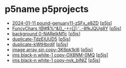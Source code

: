 # p5name p5projects

- [2024-01-11 pound-genuary11-zSFx\_e8ZD](./p5projects/2024-01-11%20pound-genuary11-zSFx_e8ZD) [[p5js](https://editor.p5js.org/p5name/sketches/zSFx_e8ZD)]
- [FuncyChars \!@\#$%^&()\_-+=\[\]\|;',.-8fkJQUg8Y](./p5projects/FuncyChars%20!%40%23%24%25%5E%26()_-%2B%3D%5B%5D%7C%3B'%2C.-8fkJQUg8Y) [[p5js](https://editor.p5js.org/p5name/sketches/8fkJQUg8Y)]
- [background 0-NAReIkM1c](./p5projects/background%200-NAReIkM1c) [[p5js](https://editor.p5js.org/p5name/sketches/NAReIkM1c)]
- [duplicate-TdzEIUUD5](./p5projects/duplicate-TdzEIUUD5) [[p5js](https://editor.p5js.org/p5name/sketches/TdzEIUUD5)]
- [duplicate-kWtHbrdjf](./p5projects/duplicate-kWtHbrdjf) [[p5js](https://editor.p5js.org/p5name/sketches/kWtHbrdjf)]
- [image array sin copy-3K6pk1kI6](./p5projects/image%20array%20sin%20copy-3K6pk1kI6) [[p5js](https://editor.p5js.org/p5name/sketches/3K6pk1kI6)]
- [ims black-n white-1 copy-OX8NM-0MQ](./p5projects/ims%20black-n%20white-1%20copy-OX8NM-0MQ) [[p5js](https://editor.p5js.org/p5name/sketches/OX8NM-0MQ)]
- [ims black-n white-1 copy-nvk\_blNlZ](./p5projects/ims%20black-n%20white-1%20copy-nvk_blNlZ) [[p5js](https://editor.p5js.org/p5name/sketches/nvk_blNlZ)]